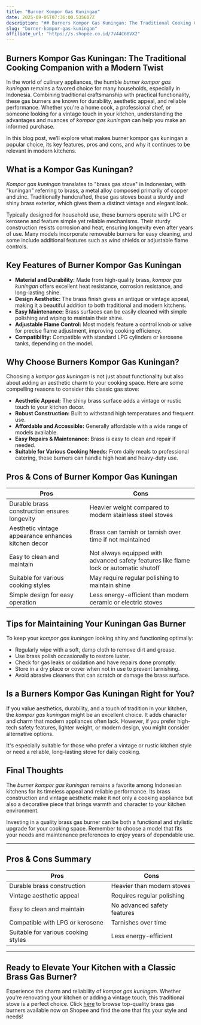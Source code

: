 ```yaml
---
title: "Burner Kompor Gas Kuningan"
date: 2025-09-05T07:36:00.535607Z
description: "## Burners Kompor Gas Kuningan: The Traditional Cooking Companion with a Modern Twist..."
slug: "burner-kompor-gas-kuningan"
affiliate_url: "https://s.shopee.co.id/7V44C68VX2"
---
```

## Burners Kompor Gas Kuningan: The Traditional Cooking Companion with a Modern Twist

In the world of culinary appliances, the humble *burner kompor gas kuningan* remains a favored choice for many households, especially in Indonesia. Combining traditional craftsmanship with practical functionality, these gas burners are known for durability, aesthetic appeal, and reliable performance. Whether you're a home cook, a professional chef, or someone looking for a vintage touch in your kitchen, understanding the advantages and nuances of *kompor gas kuningan* can help you make an informed purchase.

In this blog post, we’ll explore what makes burner kompor gas kuningan a popular choice, its key features, pros and cons, and why it continues to be relevant in modern kitchens.

## What is a Kompor Gas Kuningan?

*Kompor gas kuningan* translates to "brass gas stove" in Indonesian, with "kuningan" referring to brass, a metal alloy composed primarily of copper and zinc. Traditionally handcrafted, these gas stoves boast a sturdy and shiny brass exterior, which gives them a distinct vintage and elegant look.

Typically designed for household use, these burners operate with LPG or kerosene and feature simple yet reliable mechanisms. Their sturdy construction resists corrosion and heat, ensuring longevity even after years of use. Many models incorporate removable burners for easy cleaning, and some include additional features such as wind shields or adjustable flame controls.

## Key Features of Burner Kompor Gas Kuningan

- **Material and Durability:** Made from high-quality brass, *kompor gas kuningan* offers excellent heat resistance, corrosion resistance, and long-lasting shine.
- **Design Aesthetic:** The brass finish gives an antique or vintage appeal, making it a beautiful addition to both traditional and modern kitchens.
- **Easy Maintenance:** Brass surfaces can be easily cleaned with simple polishing and wiping to maintain their shine.
- **Adjustable Flame Control:** Most models feature a control knob or valve for precise flame adjustment, improving cooking efficiency.
- **Compatibility:** Compatible with standard LPG cylinders or kerosene tanks, depending on the model.

## Why Choose Burners Kompor Gas Kuningan?

Choosing a *kompor gas kuningan* is not just about functionality but also about adding an aesthetic charm to your cooking space. Here are some compelling reasons to consider this classic gas stove:

- **Aesthetic Appeal:** The shiny brass surface adds a vintage or rustic touch to your kitchen decor.
- **Robust Construction:** Built to withstand high temperatures and frequent use.
- **Affordable and Accessible:** Generally affordable with a wide range of models available.
- **Easy Repairs & Maintenance:** Brass is easy to clean and repair if needed.
- **Suitable for Various Cooking Needs:** From daily meals to professional catering, these burners can handle high heat and heavy-duty use.

## Pros & Cons of Burner Kompor Gas Kuningan

| **Pros**                                | **Cons**                                |
|----------------------------------------|----------------------------------------|
| Durable brass construction ensures longevity | Heavier weight compared to modern stainless steel stoves |
| Aesthetic vintage appearance enhances kitchen decor | Brass can tarnish or tarnish over time if not maintained |
| Easy to clean and maintain | Not always equipped with advanced safety features like flame lock or automatic shutoff |
| Suitable for various cooking styles | May require regular polishing to maintain shine |
| Simple design for easy operation | Less energy-efficient than modern ceramic or electric stoves |

## Tips for Maintaining Your Kuningan Gas Burner

To keep your *kompor gas kuningan* looking shiny and functioning optimally:

- Regularly wipe with a soft, damp cloth to remove dirt and grease.
- Use brass polish occasionally to restore luster.
- Check for gas leaks or oxidation and have repairs done promptly.
- Store in a dry place or cover when not in use to prevent tarnishing.
- Avoid abrasive cleaners that can scratch or damage the brass surface.

## Is a Burners Kompor Gas Kuningan Right for You?

If you value aesthetics, durability, and a touch of tradition in your kitchen, the *kompor gas kuningan* might be an excellent choice. It adds character and charm that modern appliances often lack. However, if you prefer high-tech safety features, lighter weight, or modern design, you might consider alternative options.

It's especially suitable for those who prefer a vintage or rustic kitchen style or need a reliable, long-lasting stove for daily cooking.

## Final Thoughts

The *burner kompor gas kuningan* remains a favorite among Indonesian kitchens for its timeless appeal and reliable performance. Its brass construction and vintage aesthetic make it not only a cooking appliance but also a decorative piece that brings warmth and character to your kitchen environment.

Investing in a quality brass gas burner can be both a functional and stylistic upgrade for your cooking space. Remember to choose a model that fits your needs and maintenance preferences to enjoy years of dependable use.

---

## Pros & Cons Summary

| **Pros**                                | **Cons**                                |
|----------------------------------------|----------------------------------------|
| Durable brass construction             | Heavier than modern stoves             |
| Vintage aesthetic appeal               | Requires regular polishing             |
| Easy to clean and maintain             | No advanced safety features            |
| Compatible with LPG or kerosene        | Tarnishes over time                     |
| Suitable for various cooking styles    | Less energy-efficient                  |

---

## Ready to Elevate Your Kitchen with a Classic Brass Gas Burner?

Experience the charm and reliability of *kompor gas kuningan*. Whether you're renovating your kitchen or adding a vintage touch, this traditional stove is a perfect choice. Click [here](https://s.shopee.co.id/7V44C68VX2) to browse top-quality brass gas burners available now on Shopee and find the one that fits your style and needs!